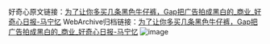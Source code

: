好奇心原文链接：[为了让你多买几条黑色牛仔裤，Gap把广告拍成黑白的_商业_好奇心日报-马宁忆](https://www.qdaily.com/articles/2109.html)
WebArchive归档链接：[为了让你多买几条黑色牛仔裤，Gap把广告拍成黑白的_商业_好奇心日报-马宁忆](http://web.archive.org/web/20190623150849/https://www.qdaily.com/articles/2109.html)
![image](http://ww3.sinaimg.cn/large/007d5XDpgy1g3vbv60gr1j30u041btvh)